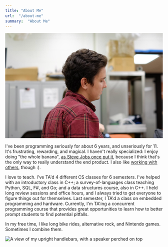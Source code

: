 ```yaml
---
title: "About Me"
url:  "/about-me"
summary:  "About Me"
---
```


![A profile image of me from 2024](me.png)

I've been programming seriously for about 6 years, and unseriously for 11. It's frustrating, rewarding, and magical. I haven't really specialized: I enjoy doing "the whole banana", [as Steve Jobs once put it](https://youtu.be/wvhW8cp15tk?si=4e90tnhFE73BHlq1&t=5016), because I think that's the only way to really understand the end product. I also like [working with others](projects#nullability-in-oohttpsgithubcomolympicenenullability-in-oo), though :).

<!--- TODO: Link "working with others" to any projects I've done that have involved working with others. --->

I love to teach. I've TA'd 4 different CS classes for 6 semesters. I've helped with an introductory class in C++; a survey-of-languages class teaching Python, SQL, F#, and Go; and a data structures course, also in C++. I held long review sessions and office hours, and I always tried to get everyone to figure things out for themselves. Last semester, I TA'd a class on embedded programming and hardware. Currently, I'm TA'ing a concurrent programming course that provides great opportunities to learn how to better prompt students to find potential pitfalls.


<!--- For the intro class, I was still figuring out how to teach at all. For the survey class, I had to work with a shifting curriculum and an unhelpful professor; and I also needed to brush up on all those languages (which I only sort-of knew). For data structures, it was a real shift going back to teaching freshmen, and I needed patience - both with the students and with all those lovely [template](https://en.wikipedia.org/wiki/Template_(C%2B%2B)) errors. --->

In my free time, I like long bike rides, alternative rock, and Nintendo games. Sometimes I combine them.

![A view of my upright handlebars, with a speaker perched on top](biking.png)